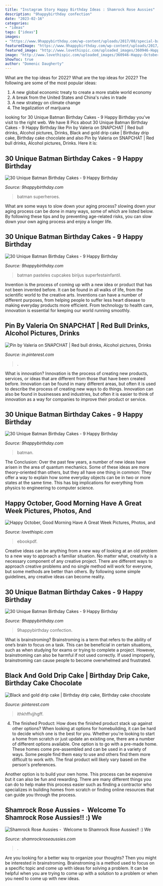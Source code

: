 ```yaml
---
title: "Instagram Story Happy Birthday Ideas : Shamrock Rose Aussies"
description: "9happybirthday confection"
date: "2023-02-16"
categories:
- "ideas"
tags: ["ideas"]
images:
- "https://www.9happybirthday.com/wp-content/uploads/2017/08/special-batman-cakes-640x707.jpg"
featuredImage: "https://www.9happybirthday.com/wp-content/uploads/2017/08/special-batman-cakes-640x707.jpg"
featured_image: "http://www.lovethispic.com/uploaded_images/360946-Happy-October-Good-Morning-Have-A-Great-Week.jpg"
image: "http://www.lovethispic.com/uploaded_images/360946-Happy-October-Good-Morning-Have-A-Great-Week.jpg"
ShowToc: true
author: "Domenic Daugherty"
---
```



What are the top ideas for 2022?
What are the top ideas for 2022? The following are some of the most popular ideas: 
1. A new global economic treaty to create a more stable world economy 
2. A break from the United States and China's rules in trade 
3. A new strategy on climate change 
4. The legalization of marijuana 

	

		
looking for 30 Unique Batman Birthday Cakes - 9 Happy Birthday you've visit to the right web. We have 8 Pics about 30 Unique Batman Birthday Cakes - 9 Happy Birthday like Pin by Valeria on SNAPCHAT | Red bull drinks, Alcohol pictures, Drinks, Black and gold drip cake | Birthday drip cake, Birthday cake chocolate and also Pin by Valeria on SNAPCHAT | Red bull drinks, Alcohol pictures, Drinks. Here it is:
		
    
## 30 Unique Batman Birthday Cakes - 9 Happy Birthday

<img loading=lazy src="https://www.9happybirthday.com/wp-content/uploads/2017/08/special-batman-cakes-640x707.jpg" onerror="this.onerror=null;this.src='https://tse4.mm.bing.net/th?id=OIP.MP6542DpVf_QltKgOz6rSgHaIL&amp;pid=15.1';" alt="30 Unique Batman Birthday Cakes - 9 Happy Birthday">

_Source: 9happybirthday.com_

>batman superheroes. 

	

What are some ways to slow down your aging process?
slowing down your aging process can be done in many ways, some of which are listed below. By following these tips and by preventing age-related risks, you can slow down your own aging process and enjoy a longer life.

    
## 30 Unique Batman Birthday Cakes - 9 Happy Birthday

<img loading=lazy src="https://www.9happybirthday.com/wp-content/uploads/2017/08/mature-batman-cakes-640x752.jpg" onerror="this.onerror=null;this.src='https://tse1.mm.bing.net/th?id=OIP.gX7p-gHPBRLdc34h7WyMyAHaIs&amp;pid=15.1';" alt="30 Unique Batman Birthday Cakes - 9 Happy Birthday">

_Source: 9happybirthday.com_

>batman pasteles cupcakes birijus superfestainfantil. 

	

Invention is the process of coming up with a new idea or product that has not been invented before. It can be found in all walks of life, from the scientific world to the creative arts. Inventions can have a number of different purposes, from helping people to suffer less heart disease to making everyday products more efficient. From technology to health care, innovation is essential for keeping our world running smoothly.

    
## Pin By Valeria On SNAPCHAT | Red Bull Drinks, Alcohol Pictures, Drinks

<img loading=lazy src="https://i.pinimg.com/736x/e3/3a/c2/e33ac2898fbeb542231c67df3918ee8c.jpg" onerror="this.onerror=null;this.src='https://tse2.mm.bing.net/th?id=OIP.c9pUtBJdr4fZY4uSMCrDlwHaNL&amp;pid=15.1';" alt="Pin by Valeria on SNAPCHAT | Red bull drinks, Alcohol pictures, Drinks">

_Source: in.pinterest.com_

>. 

	

What is innovation?
Innovation is the process of creating new products, services, or ideas that are different from those that have been created before. Innovation can be found in many different areas, but often it is used to describe the process of creating new ways to do things. Innovation can also be found in businesses and industries, but often it is easier to think of innovation as a way for companies to improve their product or service.

    
## 30 Unique Batman Birthday Cakes - 9 Happy Birthday

<img loading=lazy src="https://www.9happybirthday.com/wp-content/uploads/2017/08/hero-batman-cakes-640x853.jpg" onerror="this.onerror=null;this.src='https://tse1.mm.bing.net/th?id=OIP.guZz_wf2_cE8UN8ASth6YAHaJ3&amp;pid=15.1';" alt="30 Unique Batman Birthday Cakes - 9 Happy Birthday">

_Source: 9happybirthday.com_

>batman. 

	

The Conclusion:
Over the past few years, a number of new ideas have arisen in the area of quantum mechanics. Some of these ideas are more theory-oriented than others, but they all have one thing in common: They offer a way to explain how some everyday objects can be in two or more states at the same time. This has big implications for everything from physics to engineering to computer science.

    
## Happy October, Good Morning Have A Great Week Pictures, Photos, And

<img loading=lazy src="http://www.lovethispic.com/uploaded_images/360946-Happy-October-Good-Morning-Have-A-Great-Week.jpg" onerror="this.onerror=null;this.src='https://tse3.mm.bing.net/th?id=OIP.799bGKKfFNbgk_MTsCUZSwHaJ4&amp;pid=15.1';" alt="Happy October, Good Morning Have A Great Week Pictures, Photos, and">

_Source: lovethispic.com_

>ebookpdf. 

	

Creative ideas can be anything from a new way of looking at an old problem to a new way to approach a familiar situation. No matter what, creativity is a necessary component of any creative project. There are different ways to approach creative problems and no single method will work for everyone, but some methods are better than others. By following some simple guidelines, any creative ideas can become reality.

    
## 30 Unique Batman Birthday Cakes - 9 Happy Birthday

<img loading=lazy src="https://www.9happybirthday.com/wp-content/uploads/2017/08/amazing-batman-cakes-640x853.jpg" onerror="this.onerror=null;this.src='https://tse3.mm.bing.net/th?id=OIP.rc3Jjo-dnZcTdyeEQSIuSAHaJ3&amp;pid=15.1';" alt="30 Unique Batman Birthday Cakes - 9 Happy Birthday">

_Source: 9happybirthday.com_

>9happybirthday confection. 

	

What is brainstroming?
Brainstroming is a term that refers to the ability of one’s brain to focus on a task. This can be beneficial in certain situations, such as when studying for exams or trying to complete a project. However, brainstroming can also be harmful if not used correctly. If used improperly, brainstroming can cause people to become overwhelmed and frustrated.

    
## Black And Gold Drip Cake | Birthday Drip Cake, Birthday Cake Chocolate

<img loading=lazy src="https://i.pinimg.com/736x/63/f4/4d/63f44d516eb9930eaac683f8f81c8241.jpg" onerror="this.onerror=null;this.src='https://tse4.mm.bing.net/th?id=OIP.pbRKIAJga4KQhybBesP8jgHaJ3&amp;pid=15.1';" alt="Black and gold drip cake | Birthday drip cake, Birthday cake chocolate">

_Source: pinterest.com_

>ithkhffvjjhgff. 

	

4. The finished Product: How does the finished product stack up against other options?
When looking at options for homebuilding, it can be hard to decide which one is the best for you. Whether you're looking to start a home from scratch or just update an existing one, there are a number of different options available. 
One option is to go with a pre-made home. These homes come pre-assembled and can be used in a variety of ways. Some people find them easy to use and others find them more difficult to work with. The final product will likely vary based on the person's preferences. 

Another option is to build your own home. This process can be expensive but it can also be fun and rewarding. There are many different things you can do to help make this process easier such as finding a contractor who specializes in building homes from scratch or finding online resources that can guide you through the process.

    
## Shamrock Rose Aussies - ﻿﻿﻿ Welcome To Shamrock Rose Aussies!! :) We

<img loading=lazy src="http://shamrockroseaussies.com/yahoo_site_admin/assets/images/DSC_0792.238210234_std.JPG" onerror="this.onerror=null;this.src='https://tse2.mm.bing.net/th?id=OIP.vzpXaDohDVq9Wv2W2zJ5vAHaE-&amp;pid=15.1';" alt="Shamrock Rose Aussies - ﻿﻿﻿ Welcome to Shamrock Rose Aussies!! :) We">

_Source: shamrockroseaussies.com_

>. 

	

Are you looking for a better way to organize your thoughts? Then you might be interested in brainstroming. Brainstroming is a method used to focus on a specific topic and come up with ideas for solving a problem. It can be helpful when you are trying to come up with a solution to a problem or when you need to come up with new ideas.

